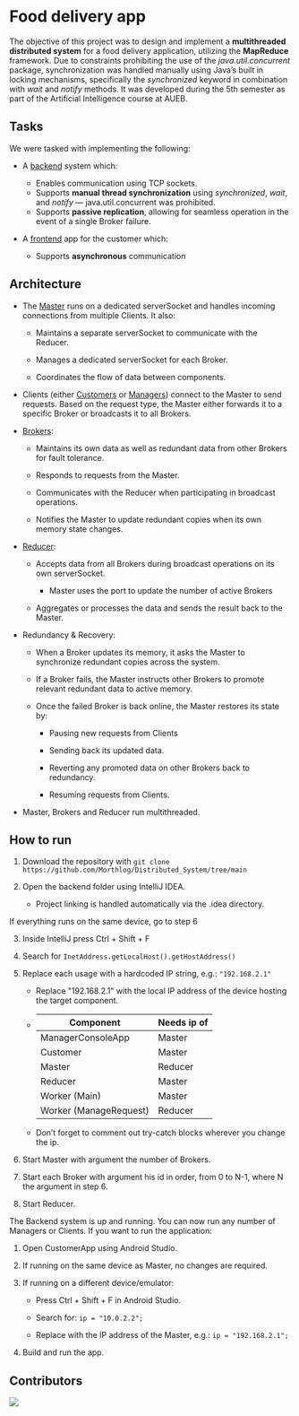 # Food delivery app
The objective of this project was to design and implement a **multithreaded distributed system** for a food delivery application, utilizing the **MapReduce** framework. Due to constraints prohibiting the use of the *java.util.concurrent* package, synchronization was handled manually using Java’s built in locking mechanisms, specifically the *synchronized* keyword in combination with *wait* and *notify* methods. It was developed during the 5th semester as part of the Artificial Intelligence course at AUEB.


## Tasks

We were tasked with implementing the following:

* A [backend](Backend) system which:
    * Enables communication using TCP sockets.
    * Supports **manual thread synchronization** using *synchronized*, *wait*, and *notify* — java.util.concurrent was prohibited.
    * Supports **passive replication**, allowing for seamless operation in the event of a single Broker failure.

* A [frontend](CustomerApp) app for the customer which: 
    * Supports **asynchronous** communication

## Architecture

* The [Master](Backend\src\Master.java) runs on a dedicated serverSocket and handles incoming connections from multiple Clients. It also:

	* Maintains a separate serverSocket to communicate with the Reducer.

	* Manages a dedicated serverSocket for each Broker.

	* Coordinates the flow of data between components.


* Clients (either [Customers](Backend\src\Customer.java) or [Managers](Backend\src\ManagerConsoleApp.java)) connect to the Master to send requests. Based on the request type, the Master either forwards it to a specific Broker or broadcasts it to all Brokers.

* [Brokers](Backend\src\Worker.java):

    * Maintains its own data as well as redundant data from other Brokers for fault tolerance.

    * Responds to requests from the Master.

    * Communicates with the Reducer when participating in broadcast operations.

    * Notifies the Master to update redundant copies when its own memory state changes.

* [Reducer](Backend\src\Reducer.java):

    * Accepts data from all Brokers during broadcast operations on its own serverSocket.
        * Master uses the port to update the number of active Brokers 

    * Aggregates or processes the data and sends the result back to the Master.

* Redundancy & Recovery:

    * When a Broker updates its memory, it asks the Master to synchronize redundant copies across the system.

    * If a Broker fails, the Master instructs other Brokers to promote relevant redundant data to active memory.

    * Once the failed Broker is back online, the Master restores its state by:

		* Pausing new requests from Clients

        * Sending back its updated data.

        * Reverting any promoted data on other Brokers back to redundancy.
        
		* Resuming requests from Clients. 

* Master, Brokers and Reducer run multithreaded.

## How to run

1. Download the repository with
` git clone https://github.com/Morthlog/Distributed_System/tree/main `

2. Open the backend folder using IntelliJ IDEA.

   * Project linking is handled automatically via the .idea directory.

If everything runs on the same device, go to step 6

3. Inside IntelliJ press Ctrl + Shift + F
   
4. Search for `InetAddress.getLocalHost().getHostAddress()
`

5. Replace each usage with a hardcoded IP string, e.g.: `"192.168.2.1"`
   * Replace "192.168.2.1" with the local IP address of the device hosting the target component.

    *   | Component 				| Needs ip of 	|  
     	|-							|-				|
     	| ManagerConsoleApp 		| Master		|  
     	| Customer 					| Master 		|   
     	| Master 					| Reducer      	|   
     	| Reducer 					| Master 		|  
     	| Worker (Main) 			| Master 		|  
     	| Worker (ManageRequest) 	| Reducer 		|  

	* Don’t forget to comment out try-catch blocks wherever you change the ip.

6. Start Master with argument the number of Brokers.
7. Start each Broker with argument his id in order, from 0 to N-1, where N the argument in step 6.
8. Start Reducer.

The Backend system is up and running. You can now run any number of Managers or Clients. If you want to run the application:

1. Open CustomerApp using Android Studio.

2. If running on the same device as Master, no changes are required.

3. If running on a different device/emulator:

    * Press Ctrl + Shift + F in Android Studio.

    * Search for: `ip = "10.0.2.2";`

	* Replace with the IP address of the Master, e.g.:
    `ip = "192.168.2.1";`

4. Build and run the app.

## Contributors
<a href="https://github.com/Morthlog/Distributed_System/graphs/contributors">
  <img src="https://contrib.rocks/image?repo=Morthlog/Distributed_System"/>
</a>
